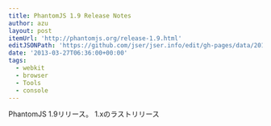 ```yaml
---
title: PhantomJS 1.9 Release Notes
author: azu
layout: post
itemUrl: 'http://phantomjs.org/release-1.9.html'
editJSONPath: 'https://github.com/jser/jser.info/edit/gh-pages/data/2013/03/index.json'
date: '2013-03-27T06:36:00+00:00'
tags:
  - webkit
  - browser
  - Tools
  - console
---
```

PhantomJS 1.9リリース。
1.xのラストリリース
